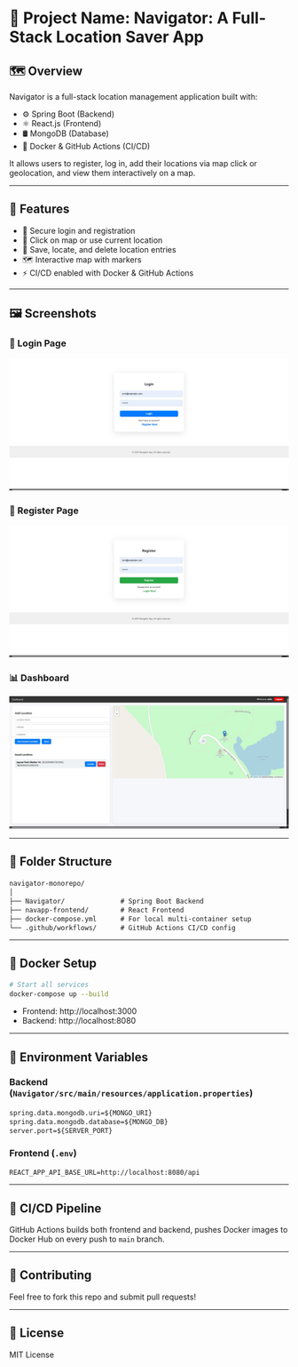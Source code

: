 # 📌 Project Name: Navigator: A Full-Stack Location Saver App

## 🗺️ Overview
Navigator is a full-stack location management application built with:

- ⚙️ Spring Boot (Backend)
- ⚛️ React.js (Frontend)
- 🛢️ MongoDB (Database)
- 🐳 Docker & GitHub Actions (CI/CD)

It allows users to register, log in, add their locations via map click or geolocation, and view them interactively on a map.

---

## 🚀 Features

- 🔐 Secure login and registration
- 📍 Click on map or use current location
- 📝 Save, locate, and delete location entries
- 🗺️ Interactive map with markers
- ⚡ CI/CD enabled with Docker & GitHub Actions

---

## 🖼️ Screenshots

### 🔐 Login Page
![Login](LoginPage.jpg)

### 📝 Register Page
![Register](RegisterPage.jpg)

### 📊 Dashboard
![Dashboard](SavedLocations.jpg)

---

## 📁 Folder Structure

```
navigator-monorepo/
│
├── Navigator/              # Spring Boot Backend
├── navapp-frontend/        # React Frontend
├── docker-compose.yml      # For local multi-container setup
└── .github/workflows/      # GitHub Actions CI/CD config
```

---

## 🐳 Docker Setup

```bash
# Start all services
docker-compose up --build
```

- Frontend: http://localhost:3000
- Backend: http://localhost:8080

---

## 🔧 Environment Variables

### Backend (`Navigator/src/main/resources/application.properties`)
```properties
spring.data.mongodb.uri=${MONGO_URI}
spring.data.mongodb.database=${MONGO_DB}
server.port=${SERVER_PORT}
```

### Frontend (`.env`)
```env
REACT_APP_API_BASE_URL=http://localhost:8080/api
```

---

## 🔄 CI/CD Pipeline

GitHub Actions builds both frontend and backend, pushes Docker images to Docker Hub on every push to `main` branch.

---

## 🤝 Contributing

Feel free to fork this repo and submit pull requests!

---

## 📜 License

MIT License

